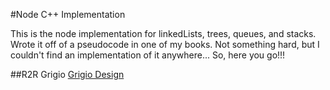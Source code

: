 #Node C++ Implementation

This is the node implementation for linkedLists, trees, queues, and stacks. Wrote it off of a pseudocode in one of my books. Not something hard, but I couldn't find an implementation of it anywhere... So, here you go!!!


##R2R Grigio
[Grigio Design](http://www.Artur-Grigio.com)